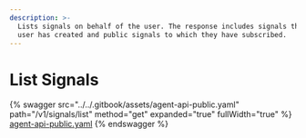 ```yaml
---
description: >-
  Lists signals on behalf of the user. The response includes signals that the
  user has created and public signals to which they have subscribed.
---
```


# List Signals

{% swagger src="../../.gitbook/assets/agent-api-public.yaml" path="/v1/signals/list" method="get" expanded="true" fullWidth="true" %}
[agent-api-public.yaml](../../.gitbook/assets/agent-api-public.yaml)
{% endswagger %}
